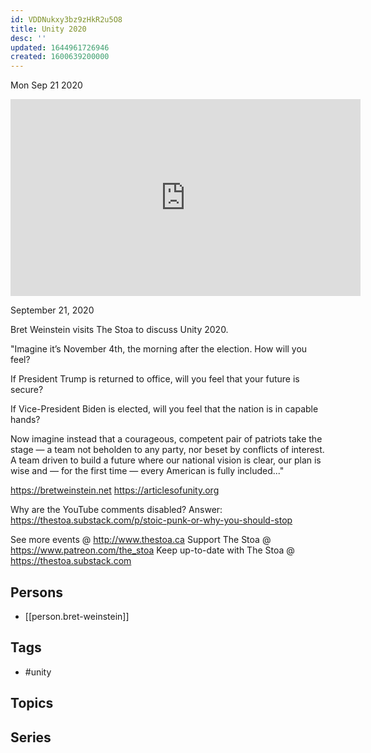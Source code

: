 ```yaml
---
id: VDDNukxy3bz9zHkR2u5O8
title: Unity 2020
desc: ''
updated: 1644961726946
created: 1600639200000
---
```





Mon Sep 21 2020

<iframe width="560" height="315" src="https://www.youtube.com/embed/zNGBU0k5om8" title="Unity 2020 w/ Bret Weinstein" frameborder="0" allow="accelerometer; autoplay; clipboard-write; encrypted-media; gyroscope; picture-in-picture" allowfullscreen ></iframe>

September 21, 2020

Bret Weinstein visits The Stoa to discuss Unity 2020.

"Imagine it’s November 4th, the morning after the election. How will you feel?

If President Trump is returned to office, will you feel that your future is secure?

If Vice-President Biden is elected, will you feel that the nation is in capable hands?

Now imagine instead that a courageous, competent pair of patriots take the stage — a team not beholden to any party, nor beset by conflicts of interest. A team driven to build a future where our national vision is clear, our plan is wise and — for the first time — every American is fully included..."

https://bretweinstein.net
https://articlesofunity.org

Why are the YouTube comments disabled? Answer: https://thestoa.substack.com/p/stoic-punk-or-why-you-should-stop

See more events @ http://www.thestoa.ca
Support The Stoa @ https://www.patreon.com/the_stoa
Keep up-to-date with The Stoa @ https://thestoa.substack.com

## Persons

- [[person.bret-weinstein]]

## Tags

- #unity

## Topics



## Series



